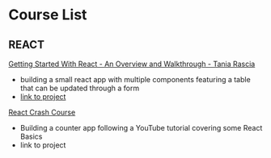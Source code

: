 # Course List

## REACT

[Getting Started With React - An Overview and Walkthrough - Tania Rascia](https://www.taniarascia.com/getting-started-with-react/)
- building a small react app with multiple components featuring a table that can be updated through a form
- [link to project](https://aglime.github.io/react-tutorial-taniarascia/)

[React Crash Course](https://youtu.be/Ke90Tje7VS0?list=WL)
- Building a counter app following a YouTube tutorial covering some React Basics
- link to project